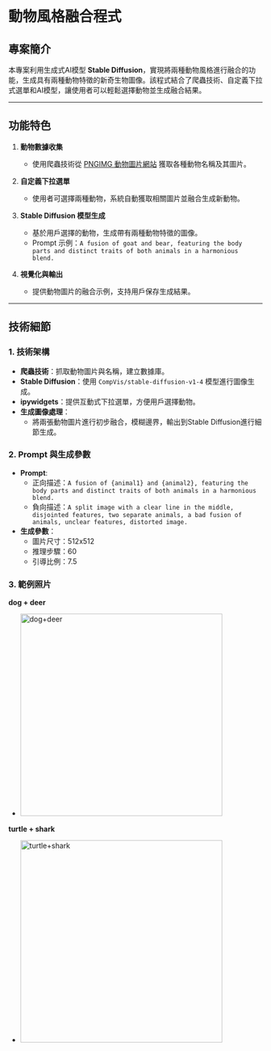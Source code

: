 # 動物風格融合程式

## 專案簡介
本專案利用生成式AI模型 **Stable Diffusion**，實現將兩種動物風格進行融合的功能，生成具有兩種動物特徵的新奇生物圖像。該程式結合了爬蟲技術、自定義下拉式選單和AI模型，讓使用者可以輕鬆選擇動物並生成融合結果。

---

## 功能特色
1. **動物數據收集**
   - 使用爬蟲技術從 [PNGIMG 動物圖片網站](https://pngimg.com/images/animals) 獲取各種動物名稱及其圖片。

2. **自定義下拉選單**
   - 使用者可選擇兩種動物，系統自動獲取相關圖片並融合生成新動物。

3. **Stable Diffusion 模型生成**
   - 基於用戶選擇的動物，生成帶有兩種動物特徵的圖像。
   - Prompt 示例：`A fusion of goat and bear, featuring the body parts and distinct traits of both animals in a harmonious blend.`

4. **視覺化與輸出**
   - 提供動物圖片的融合示例，支持用戶保存生成結果。

---

## 技術細節

### 1. 技術架構
- **爬蟲技術**：抓取動物圖片與名稱，建立數據庫。
- **Stable Diffusion**：使用 `CompVis/stable-diffusion-v1-4` 模型進行圖像生成。
- **ipywidgets**：提供互動式下拉選單，方便用戶選擇動物。
- **生成圖像處理**：
  - 將兩張動物圖片進行初步融合，模糊邊界，輸出到Stable Diffusion進行細節生成。

### 2. Prompt 與生成參數
- **Prompt**:
  - 正向描述：`A fusion of {animal1} and {animal2}, featuring the body parts and distinct traits of both animals in a harmonious blend.`
  - 負向描述：`A split image with a clear line in the middle, disjointed features, two separate animals, a bad fusion of animals, unclear features, distorted image.`
- **生成參數**：
  - 圖片尺寸：512x512
  - 推理步驟：60
  - 引導比例：7.5
 
### 3. 範例照片
**dog + deer**
- <img src="https://github.com/user-attachments/assets/fbefcc8a-8990-4a9b-b74e-701381b7db35" alt="dog+deer" width="400"/>

**turtle + shark**
- <img src="https://github.com/user-attachments/assets/7ab19be2-e695-492d-84ba-2359eea8b836" alt="turtle+shark" width="400"/>
